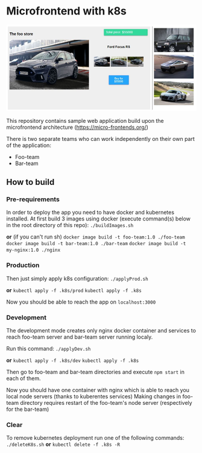 # Microfrontend with k8s

![DEMO](demo.jpg)

This repository contains sample web application build upon the microfrontend architecture (https://micro-frontends.org/)

There is two separate teams who can work independently on their own part of the application:
 - Foo-team
 - Bar-team
 
 ## How to build
 ### Pre-requirements
In order to deploy the app you need to have docker and kubernetes installed.
At first build 3 images using docker (execute command(s) below in the root directory of this repo):
    `./buildImages.sh`  

 **or** (if you can't run sh)
    `docker image build -t foo-team:1.0 ./foo-team`
    `docker image build -t bar-team:1.0 ./bar-team`
    `docker image build -t my-nginx:1.0 ./nginx`

 ### Production
Then just simply apply k8s configuration:
    `./applyProd.sh`
    
**or**
    `kubectl apply -f .k8s/prod`
    `kubectl apply -f .k8s`

Now you should be able to reach the app on `localhost:3000`

 ### Development
The development mode creates only nginx docker container and services to reach foo-team server and bar-team server running localy.

Run this command:
    `./applyDev.sh`
    
**or**
    `kubectl apply -f .k8s/dev`
    `kubectl apply -f .k8s`

Then go to foo-team and bar-team directories and execute `npm start` in each of them.

Now you should have one container with nginx which is able to reach you local node servers (thanks to kuberentes services)
Making changes in foo-team directory requires restart of the foo-team's node server (respectively for the bar-team)

### Clear
To remove kubernetes deployment run one of the following commands:
    `./deleteK8s.sh`
**or**
    `kubectl delete -f .k8s -R`
